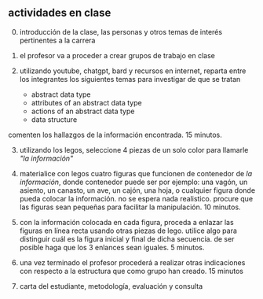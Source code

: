 ## actividades en clase

0. introducción de la clase, las personas y otros temas de interés pertinentes a la carrera

1. el profesor va a proceder a crear grupos de trabajo en clase

2. utilizando youtube, chatgpt, bard y recursos en internet, reparta entre los integrantes los siguientes temas para investigar de que se tratan

   - abstract data type
   - attributes of an abstract data type
   - actions of an abstract data type
   - data structure

comenten los hallazgos de la información encontrada. 15 minutos.

3. utilizando los legos, seleccione 4 piezas de un solo color para llamarle _"la información"_

4. materialice con legos cuatro figuras que funcionen de contenedor de _la información_, donde contenedor puede ser por ejemplo: una vagón, un asiento, un canasto, un ave, un cajón, una hoja, o cualquier figura donde pueda colocar la información. no se espera nada realistico. procure que las figuras sean pequeñas para facilitar la manipulación. 10 minutos.

5. con la información colocada en cada figura, proceda a enlazar las figuras en línea recta usando otras piezas de lego. utilice algo para distinguir cuál es la figura inicial y final de dicha secuencia. de ser posible haga que los 3 enlances sean iguales. 5 minutos.

6. una vez terminado el profesor procederá a realizar otras indicaciones con respecto a la estructura que como grupo han creado. 15 minutos

7. carta del estudiante, metodología, evaluación y consulta
